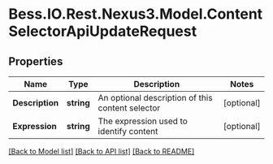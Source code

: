 # Bess.IO.Rest.Nexus3.Model.ContentSelectorApiUpdateRequest
## Properties

Name | Type | Description | Notes
------------ | ------------- | ------------- | -------------
**Description** | **string** | An optional description of this content selector | [optional] 
**Expression** | **string** | The expression used to identify content | [optional] 

[[Back to Model list]](../README.md#documentation-for-models) [[Back to API list]](../README.md#documentation-for-api-endpoints) [[Back to README]](../README.md)

